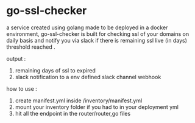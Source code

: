 # go-ssl-checker

a service created using golang made to be deployed in a docker environment, go-ssl-checker is built for checking ssl of your domains on daily basis and notify you via slack if there is remaining ssl live (in days) threshold reached .

output :
1. remaining days of ssl to expired
2. slack notification to a env defined slack channel webhook

how to use :
1. create manifest.yml inside /inventory/manifest.yml
2. mount your inventory folder if you had to in your deployment yml
3. hit all the endpoint in the router/router,go files
